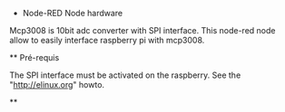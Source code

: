 * Node-RED Node hardware

Mcp3008 is 10bit adc converter with SPI interface. This node-red node allow to easily interface raspberry pi with mcp3008.

** Pré-requis

The SPI interface must be activated on the raspberry. See the "http://elinux.org" howto.

** 
